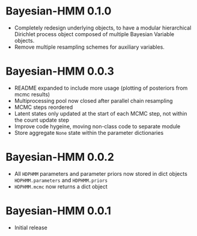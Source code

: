 # Bayesian-HMM 0.1.0

* Completely redesign underlying objects, to have a modular hierarchical Dirichlet
process object composed of multiple Bayesian Variable objects.
* Remove multiple resampling schemes for auxiliary variables.

# Bayesian-HMM 0.0.3

* README expanded to include more usage (plotting of posteriors from mcmc results)
* Multiprocessing pool now closed after parallel chain resampling
* MCMC steps reordered
* Latent states only updated at the start of each MCMC step, not within the count update step
* Improve code hygeine, moving non-class code to separate module
* Store aggregate `None` state within the parameter dictionaries


# Bayesian-HMM 0.0.2

* All `HDPHMM` parameters and parameter priors now stored in dict objects `HDPHMM.parameters` and `HDPHMM.priors`
* `HDPHMM.mcmc` now returns a dict object


# Bayesian-HMM 0.0.1

* Initial release


